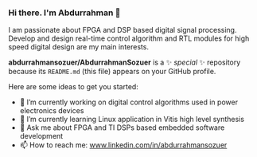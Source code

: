 ### Hi there. I'm Abdurrahman 👋

I am passionate about FPGA and DSP based digital signal processing. Develop and design real-time control algorithm and RTL modules for high speed digital design are my main interests. 

**abdurrahmansozuer/AbdurrahmanSozuer** is a ✨ _special_ ✨ repository because its `README.md` (this file) appears on your GitHub profile.

Here are some ideas to get you started:

- 🔭 I’m currently working on digital control algorithms used in power electronics devices
- 🌱 I’m currently learning Linux application in Vitis high level synthesis
- 💬 Ask me about FPGA and TI DSPs based embedded software development
- 📫 How to reach me: www.linkedin.com/in/abdurrahmansozuer

